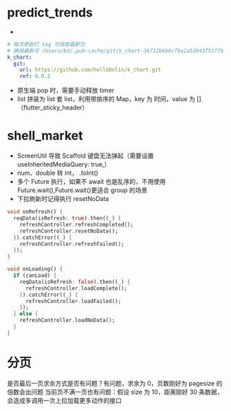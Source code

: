 # predict_trends
* 
```yaml
# 每次更新打 tag 可获取最新包
# 确保最新可 /Users/bd/.pub-cache/git/k_chart-36712b6b6cfba2a52043f51f7bae5c33b3e4852e 删除后 get，再打开看是否有最新代码
k_chart:
  git:
    url: https://github.com/helloDolin/k_chart.git
    ref: 0.0.2
```
* 原生端 pop 时，需要手动释放 timer
* list 拼装为 list 套 list，利用带排序的 Map，key 为 时间，value 为 [] （flutter_sticky_header）
# shell_market
* ScreenUtil 导致 Scaffold 键盘无法弹起（需要设置 useInheritedMediaQuery: true,） 
* num、double 转 int， .toInt()
* 多个 Future 执行，如果不 await 也是乱序的，不用使用 Future.wait(),Future.wait()更适合 group 的场景
* 下拉刷新时记得执行 resetNoData
```dart
void onRefresh() {
  reqData(isRefresh: true).then((_) {
    refreshController.refreshCompleted();
    refreshController.resetNoData();
  }).catchError((_) {
    refreshController.refreshFailed();
  });
}

void onLoading() {
  if (canLoad) {
    reqData(isRefresh: false).then((_) {
      refreshController.loadComplete();
    }).catchError((_) {
      refreshController.loadFailed();
    });
  } else {
    refreshController.loadNoData();
  }
}
```

# 分页
是否最后一页求余方式是否有问题？有问题，求余为 0，页数刚好为 pagesize 的倍数会出问题
当前页不满一页也有问题：假设 size 为 10，距离刚好 30 条数据，会造成多调用一次上拉加载更多动作的接口